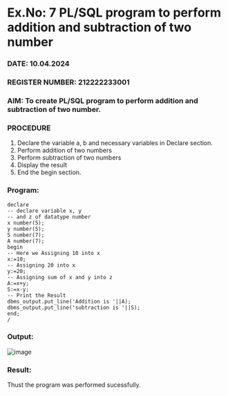 # Ex.No: 7 PL/SQL program to perform addition and subtraction of two number 
### DATE: 10.04.2024
### REGISTER NUMBER: 212222233001
### AIM: To create PL/SQL program to perform addition and subtraction of two number.
### PROCEDURE
1. Declare the variable a, b and necessary variables in Declare section.
2. Perform addition of two numbers
3. Perform subtraction of two numbers 
4. Display the result 
5. End the begin section.
### Program:
```
declare
-- declare variable x, y 
-- and z of datatype number
x number(5);             
y number(5);            
S number(7); 
A number(7); 
begin
-- Here we Assigning 10 into x
x:=10;                 
-- Assigning 20 into x
y:=20;                 
-- Assigning sum of x and y into z
A:=x+y;                 
S:=x-y;
-- Print the Result
dbms_output.put_line('Addition is '||A); 
dbms_output.put_line('subtraction is '||S); 
end; 
/                       
```
### Output:
![image](https://github.com/UmaRani-Github/DBMS_NEW_EVEN23-24/assets/144427076/84a57942-2877-4d2d-9a80-42b0c6ba8916)
### Result:
Thust the program was performed sucessfully.
